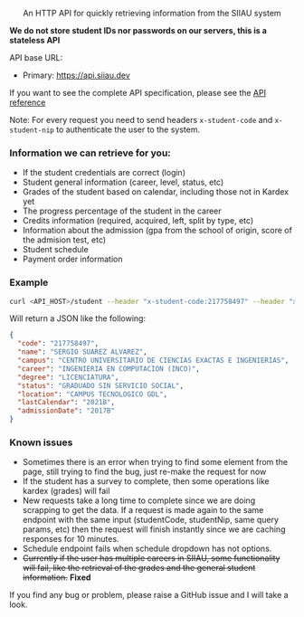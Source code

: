 <p align="center">An HTTP API for quickly retrieving information from the SIIAU system</p>

**We do not store student IDs nor passwords on our servers, this is a stateless API**

API base URL:

- Primary: https://api.siiau.dev

If you want to see the complete API specification, please see the [API reference](https://api.siiau.dev)

Note: For every request you need to send headers `x-student-code` and `x-student-nip` to authenticate the user to the system.

### Information we can retrieve for you:

- If the student credentials are correct (login)
- Student general information (career, level, status, etc)
- Grades of the student based on calendar, including those not in Kardex yet
- The progress percentage of the student in the career
- Credits information (required, acquired, left, split by type, etc)
- Information about the admission (gpa from the school of origin, score of the admision test, etc)
- Student schedule
- Payment order information

### Example

```bash
curl <API_HOST>/student --header "x-student-code:217758497" --header "x-student-nip:<siiau_nip>"
```

Will return a JSON like the following:
```json
{
  "code": "217758497",
  "name": "SERGIO SUAREZ ALVAREZ",
  "campus": "CENTRO UNIVERSITARIO DE CIENCIAS EXACTAS E INGENIERIAS",
  "career": "INGENIERIA EN COMPUTACION (INCO)",
  "degree": "LICENCIATURA",
  "status": "GRADUADO SIN SERVICIO SOCIAL",
  "location": "CAMPUS TECNOLOGICO GDL",
  "lastCalendar": "2021B",
  "admissionDate": "2017B"
}
```

### Known issues

- Sometimes there is an error when trying to find some element from the page, still trying to find the bug, just re-make the request for now
- If the student has a survey to complete, then some operations like kardex (grades) will fail
- New requests take a long time to complete since we are doing scrapping to get the data. If a request is made again to the same endpoint with the same input (studentCode, studentNip, same query params, etc) then the request will finish instantly since we are caching responses for 10 minutes.
- Schedule endpoint fails when schedule dropdown has not options.
- ~~Currently if the user has multiple careers in SIIAU, some functionality will fail, like the retrieval of the grades and the general student information.~~ **Fixed**

If you find any bug or problem, please raise a GitHub issue and I will take a look.
